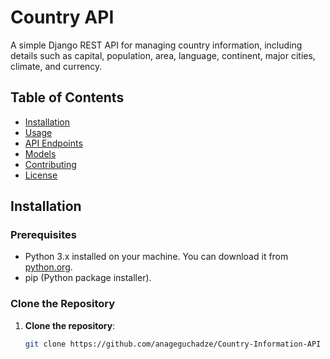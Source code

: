 # Country API

A simple Django REST API for managing country information, including details such as capital, population, area, language, continent, major cities, climate, and currency.

## Table of Contents

- [Installation](#installation)
- [Usage](#usage)
- [API Endpoints](#api-endpoints)
- [Models](#models)
- [Contributing](#contributing)
- [License](#license)

## Installation

### Prerequisites

- Python 3.x installed on your machine. You can download it from [python.org](https://www.python.org/downloads/).
- pip (Python package installer).

### Clone the Repository

1. **Clone the repository**:
   ```bash
   git clone https://github.com/anageguchadze/Country-Information-API
